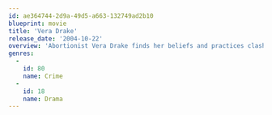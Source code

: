 ```yaml
---
id: ae364744-2d9a-49d5-a663-132749ad2b10
blueprint: movie
title: 'Vera Drake'
release_date: '2004-10-22'
overview: 'Abortionist Vera Drake finds her beliefs and practices clash with the mores of 1950s Britain – a conflict that leads to tragedy for her family.'
genres:
  -
    id: 80
    name: Crime
  -
    id: 18
    name: Drama
---
```

